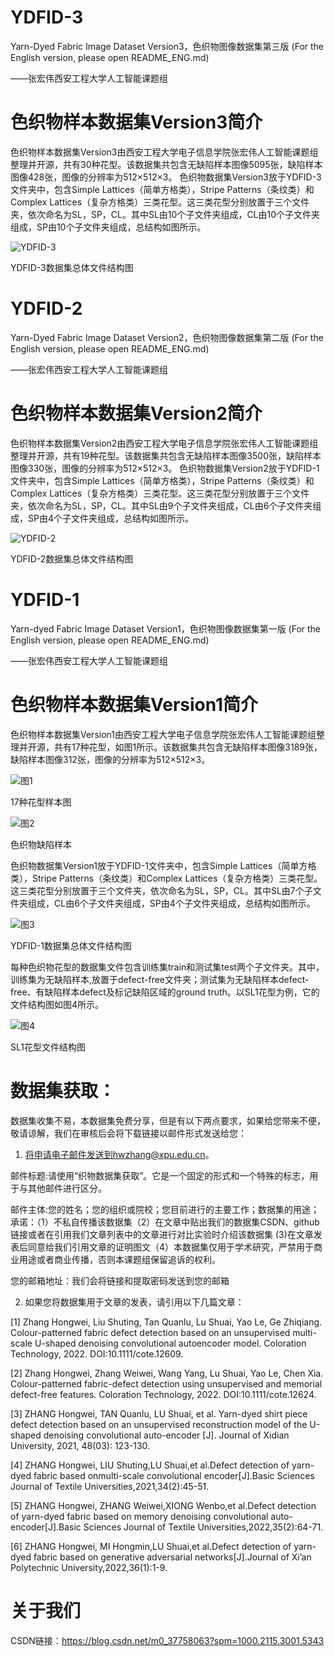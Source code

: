# YDFID-3
Yarn-Dyed Fabric Image Dataset Version3，色织物图像数据集第三版 (For the English version, please open README_ENG.md)

——张宏伟西安工程大学人工智能课题组

# 色织物样本数据集Version3简介

色织物样本数据集Version3由西安工程大学电子信息学院张宏伟人工智能课题组整理并开源，共有30种花型。该数据集共包含无缺陷样本图像5095张，缺陷样本图像428张，图像的分辨率为512×512×3。
色织物数据集Version3放于YDFID-3文件夹中，包含Simple Lattices（简单方格类），Stripe Patterns（条纹类）和Complex Lattices（复杂方格类）三类花型。这三类花型分别放置于三个文件夹，依次命名为SL，SP，CL。其中SL由10个子文件夹组成，CL由10个子文件夹组成，SP由10个子文件夹组成，总结构如图所示。

![YDFID-3](https://user-images.githubusercontent.com/86339216/175951521-8f55361c-eaaf-4c5d-acd1-3d8ba33a4f87.png)

YDFID-3数据集总体文件结构图


# YDFID-2
Yarn-Dyed Fabric Image Dataset Version2，色织物图像数据集第二版 (For the English version, please open README_ENG.md)

——张宏伟西安工程大学人工智能课题组

# 色织物样本数据集Version2简介

色织物样本数据集Version2由西安工程大学电子信息学院张宏伟人工智能课题组整理并开源，共有19种花型。该数据集共包含无缺陷样本图像3500张，缺陷样本图像330张，图像的分辨率为512×512×3。
色织物数据集Version2放于YDFID-1文件夹中，包含Simple Lattices（简单方格类），Stripe Patterns（条纹类）和Complex Lattices（复杂方格类）三类花型。这三类花型分别放置于三个文件夹，依次命名为SL，SP，CL。其中SL由9个子文件夹组成，CL由6个子文件夹组成，SP由4个子文件夹组成，总结构如图所示。

![YDFID-2](https://user-images.githubusercontent.com/86339216/175951521-8f55361c-eaaf-4c5d-acd1-3d8ba33a4f87.png)

YDFID-2数据集总体文件结构图


# YDFID-1
Yarn-dyed Fabric Image Dataset Version1，色织物图像数据集第一版 (For the English version, please open README_ENG.md)

——张宏伟西安工程大学人工智能课题组

# 色织物样本数据集Version1简介

色织物样本数据集Version1由西安工程大学电子信息学院张宏伟人工智能课题组整理并开源，共有17种花型，如图1所示。该数据集共包含无缺陷样本图像3189张，缺陷样本图像312张，图像的分辨率为512×512×3。

![图1](https://user-images.githubusercontent.com/86339216/123066362-92c13e00-d442-11eb-9dcd-b021d7dc9b55.jpg)

17种花型样本图

![图2](https://user-images.githubusercontent.com/86339216/123066678-dfa51480-d442-11eb-9e6d-bec3d2baf43f.jpg)

色织物缺陷样本

色织物数据集Version1放于YDFID-1文件夹中，包含Simple Lattices（简单方格类），Stripe Patterns（条纹类）和Complex Lattices（复杂方格类）三类花型。这三类花型分别放置于三个文件夹，依次命名为SL，SP，CL。其中SL由7个子文件夹组成，CL由6个子文件夹组成，SP由4个子文件夹组成，总结构如图所示。

![图3](https://user-images.githubusercontent.com/86339216/123086029-85fa1580-d455-11eb-94fc-f153e370d535.jpg)

YDFID-1数据集总体文件结构图

每种色织物花型的数据集文件包含训练集train和测试集test两个子文件夹。其中，训练集为无缺陷样本,放置于defect-free文件夹；测试集为无缺陷样本defect-free、有缺陷样本defect及标记缺陷区域的ground truth。以SL1花型为例，它的文件结构图如图4所示。

![图4](https://user-images.githubusercontent.com/86339216/123067333-7a055800-d443-11eb-834f-d0621078927f.jpg)

SL1花型文件结构图

# 数据集获取：

数据集收集不易，本数据集免费分享，但是有以下两点要求，如果给您带来不便，敬请谅解，我们在审核后会将下载链接以邮件形式发送给您：

1. 将申请电子邮件发送到hwzhang@xpu.edu.cn。

邮件标题:请使用“织物数据集获取”。它是一个固定的形式和一个特殊的标志，用于与其他邮件进行区分。

邮件主体:您的姓名；您的组织或院校；您目前进行的主要工作；数据集的用途；承诺：（1）不私自传播该数据集（2）在文章中贴出我们的数据集CSDN、github链接或者在引用我们文章列表中的文章进行对比实验时介绍该数据集 (3)在文章发表后同意给我们引用文章的证明图文（4）本数据集仅用于学术研究，严禁用于商业用途或者商业传播，否则本课题组保留追诉的权利。

您的邮箱地址：我们会将链接和提取密码发送到您的邮箱

2. 如果您将数据集用于文章的发表，请引用以下几篇文章：

[1] Zhang Hongwei, Liu Shuting, Tan Quanlu, Lu Shuai, Yao Le, Ge Zhiqiang. Colour-patterned fabric defect detection based on an unsupervised multi-scale U-shaped denoising convolutional autoencoder model. Coloration Technology, 2022. DOI:10.1111/cote.12609.

[2] Zhang Hongwei, Zhang Weiwei, Wang Yang, Lu Shuai, Yao Le, Chen Xia. Colour-patterned fabric-defect detection using unsupervised and memorial defect-free features. Coloration Technology, 2022. DOI:10.1111/cote.12624.

[3] ZHANG Hongwei, TAN Quanlu, LU Shuai, et al. Yarn-dyed shirt piece defect detection based on an unsupervised reconstruction model of the U-shaped denoising convolutional auto-encoder [J]. Journal of Xidian University, 2021, 48(03): 123-130.

[4] ZHANG Hongwei, LIU Shuting,LU Shuai,et al.Defect detection of yarn-dyed fabric based onmulti-scale convolutional encoder[J].Basic Sciences Journal of Textile Universities,2021,34(2):45-51.

[5] ZHANG Hongwei, ZHANG Weiwei,XIONG Wenbo,et al.Defect detection of yarn-dyed fabric based on memory denoising convolutional auto-encoder[J].Basic Sciences Journal of Textile Universities,2022,35(2):64-71.

[6] ZHANG Hongwei, MI Hongmin,LU Shuai,et al.Defect detection of yarn-dyed fabric based on generative adversarial networks[J].Journal of Xi’an Polytechnic University,2022,36(1):1-9.

# 关于我们

CSDN链接：https://blog.csdn.net/m0_37758063?spm=1000.2115.3001.5343
